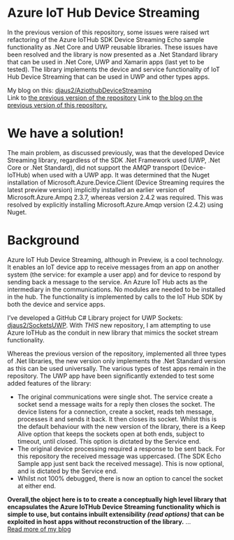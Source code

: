 # Azure IoT Hub Device Streaming
In the previous version of this repository, some issues were raised wrt refactoring of the Azure IoTHub SDK Device Streaming Echo sample functionality as .Net Core and UWP reusable libraries. These issues have been resolved and the library is now presented as a .Net Standard library that can be used in .Net Core, UWP and Xamarin apps (last yet to be tested). The library implements the device and service functionality of IoT Hub Device Streaming that can be used in UWP and other types apps.
<!--more-->

My blog on this: [djaus2/AziothubDeviceStreaming](https://davidjones.sportronics.com.au/2020-06-09-Azure-IoT-Hub-Device-Streaming-A-Libray-azure.html)<br>
Link to [the previous version of the repository](https://github.com/djaus2/AziothubDeviceStreaming/tree/master_original)
Link to [the blog on the previous version of this repository.](https://davidjones.sportronics.com.au//Azure-IoT-Hub-Device-Streaming-azure.html)<br>

# We have a solution!
The main problem, as discussed previously, was that the developed Device Streaming library, regardless of the SDK .Net Framework used (UWP, .Net Core or .Net Standard), did not support the AMQP transport (Device-IoTHub) when used with a UWP app. It was determined that the Nuget installation of Microsoft.Azure.Device.Client (Device Streaming requires the latest preview version) implicitly installed an earlier version of Microsoft.Azure.Ampq 2.3.7, whereas version 2.4.2 was required. This was resolved by explicitly installing Microsoft.Azure.Amqp version (2.4.2) using Nuget.

# Background
Azure IoT Hub Device Streaming, although in Preview, is a cool technology. It enables an IoT device app to receive messages from an app on another system (the service: for example a user app) and for device to respond by sending back a message to the service. An Azure IoT Hub acts as the intermediary in the communications. No modules are needed to be installed in the hub. The functionality is implemented by calls to the IoT Hub SDK by both the device and service apps.

I’ve developed a GitHub C# Library project for UWP Sockets:  [djaus2/SocketsUWP](https://github.com/djaus2/SocketsUWP). 
With _THIS_ new repository, I am attempting to use Azure IoTHub as the conduit in new library that mimics the socket stream functionality.

Whereas the previous version of the repository, implemented all three types of .Net libraries, the new version only implements the .Net Standard version as this can be used universally. The various types of test apps remain in the repository. The UWP app have been significantly extended to test some added features of the library:

- The original communications were single shot. The service create a socket send a message waits for a reply then closes the socket. The device listens for a connection, create a socket, reads teh message, processes it and sends it back. It then closes its socket. Whilst this is the default behaviour with the new version of the library, there is a Keep Alive option that keeps the sockets open at both ends, subject to timeout, until closed. This option is dictated by the Service end.
- The original device processing required a response to be sent back. For this repository the received message was uppercased. (The SDK Echo Sample app just sent back the received message). This is now optional, and is dictated by the Service end.
- Whilst not 100% debugged, there is now an option to cancel the socket at either end.

**Overall,the object here is to to create a conceptually high level library that encapsulates the Azure IoTHub Device Streaming functionality which is simple to use, but contains inbuilt extensibility _(read options)_ that can be exploited in host apps without reconstruction of the library.**
...<br>
[Read more of my blog](https://davidjones.sportronics.com.au/azure/Azure-IoT-Hub-Device-Streaming-azure.html)

